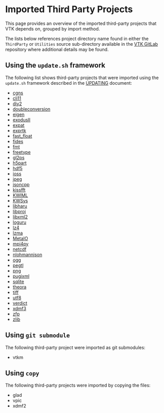 # Imported Third Party Projects

This page provides an overview of the imported third-party projects that VTK depends
on, grouped by import method.

The lists below references project directory name found in either the `ThirdParty`
or `Utilities` source sub-directory available in the [VTK GitLab][] repository where additional
details may be found.

[VTK GitLab]: https://gitlab.kitware.com/vtk/vtk

## Using the `update.sh` framework

The following list shows third-party projects that were imported using the `update.sh`
framework described in the [UPDATING](UPDATING.md) document:

  * [cgns](cgns/update.sh)
  * [cli11](cli11/update.sh)
  * [diy2](diy2/update.sh)
  * [doubleconversion](doubleconversion/update.sh)
  * [eigen](eigen/update.sh)
  * [exodusII](exodusII/update.sh)
  * [expat](expat/update.sh)
  * [exprtk](exprtk/update.sh)
  * [fast_float](fast_float/update.sh)
  * [fides](fides/update.sh)
  * [fmt](fmt/update.sh)
  * [freetype](freetype/update.sh)
  * [gl2ps](gl2ps/update.sh)
  * [h5part](h5part/update.sh)
  * [hdf5](hdf5/update.sh)
  * [ioss](ioss/update.sh)
  * [jpeg](jpeg/update.sh)
  * [jsoncpp](jsoncpp/update.sh)
  * [kissfft](kissfft/update.sh)
  * [KWIML](../Utilities/KWIML/update.sh)
  * [KWSys](../Utilities/KWSys/update.sh)
  * [libharu](libharu/update.sh)
  * [libproj](libproj/update.sh)
  * [libxml2](libxml2/update.sh)
  * [loguru](loguru/update.sh)
  * [lz4](lz4/update.sh)
  * [lzma](lzma/update.sh)
  * [MetaIO](../Utilities/MetaIO/update.sh)
  * [mpi4py](mpi4py/update.sh)
  * [netcdf](netcdf/update.sh)
  * [nlohmannjson](nlohmannjson/update.sh)
  * [ogg](ogg/update.sh)
  * [pegtl](pegtl/update.sh)
  * [png](png/update.sh)
  * [pugixml](pugixml/update.sh)
  * [sqlite](sqlite/update.sh)
  * [theora](theora/update.sh)
  * [tiff](tiff/update.sh)
  * [utf8](utf8/update.sh)
  * [verdict](verdict/update.sh)
  * [xdmf3](xdmf3/update.sh)
  * [zfp](zfp/update.sh)
  * [zlib](zlib/update.sh)

<!--
The list above was generated using the following script:

```
cd VTK/ThirdParty
for path in $(ls -d -1 */) $(ls -d -1 ../Utilities/*/); do
  path=${path%/*}  # "dir1/dir2/Dir3/" -> "dir1/dir2/Dir3"
  project=${path##*/}  # "dir1/dir2/Dir3" -> "Dir3"
  if [[ -f "$path/update.sh" ]]; then
    echo "  * [$project]($path/update.sh)"
  fi
done | sort --ignore-case
```
-->

## Using `git submodule`

The following third-party project were imported as git submodules:

  * vtkm

<!--
The list above was generated using the following script:

```
cd VTK/ThirdParty

root_src_dir=$(git rev-parse --show-toplevel)

for submodule in $(git config --file ${root_src_dir}/.gitmodules --get-regexp path | awk '{ print $2 }'); do
  # Ignore submodules not associated with the "ThirdParty" directory
  if ! [[ "$submodule" =~ ^ThirdParty* ]]; then
    continue
  fi
  project=$(echo $submodule | cut -d/ -f2) # "ThirdParty/vtkm/vtkvtkm/vtk-m" -> "vtkm"
  echo "  * $project"
done
```
-->

## Using `copy`

The following third-party projects were imported by copying the files:

  * glad
  * vpic
  * xdmf2

<!--
The list above was generated using the following script:

```
root_src_dir=$(git rev-parse --show-toplevel)
submodule_paths=$(git config --file ${root_src_dir}/.gitmodules --get-regexp path | awk '{ print $2 }')

for path in $(ls -d -1 */); do
  path=${path%/*}  # "dir1/dir2/Dir3/" -> "dir1/dir2/Dir3"
  project=${path##*/}  # "dir1/dir2/Dir3" -> "Dir3"

  # List project that are neither imported through "update.sh" or git submodule
  if [ ! -f "$path/update.sh" ] && [[ "$submodule_paths" != *"ThirdParty/$project"* ]]; then
    echo "  * $project"
  fi
done | sort --ignore-case
```
-->
